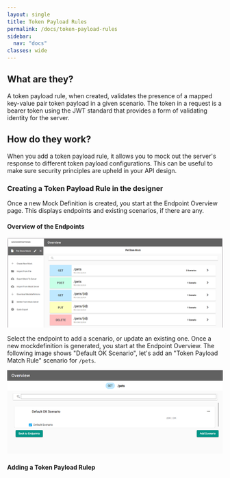 ```yaml
---
layout: single
title: Token Payload Rules
permalink: /docs/token-payload-rules
sidebar:
  nav: "docs"
classes: wide
---
```


## What are they?

A token payload rule, when created, validates the presence of a mapped key-value pair token payload in a given scenario. The token in a request is a bearer token using the JWT standard that provides a form of validating identity for the server.

## How do they work?

When you add a token payload rule, it allows you to mock out the server's response to different token payload configurations. This can be useful to make sure security principles are upheld in your API design.

### Creating a Token Payload Rule in the designer

Once a new Mock Definition is created, you start at the Endpoint Overview page. This displays endpoints and existing scenarios, if there are any.

#### Overview of the Endpoints

![Endpoint Overview](../../../assets/images/orbital-ui/endpoint-overview.png)

Select the endpoint to add a scenario, or update an existing one. Once a new mockdefinition is generated, you start at the Endpoint Overview. The following image shows "Default OK Scenario", let's add an "Token Payload Match Rule" scenario for `/pets`.

![Scenario Overview](../../../assets/images/orbital-ui/scenario-overview.png)

#### Adding a Token Payload Rulep